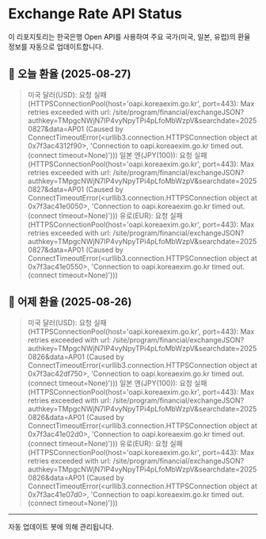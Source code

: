 
# Exchange Rate API Status

이 리포지토리는 한국은행 Open API를 사용하여 주요 국가(미국, 일본, 유럽)의 환율 정보를 자동으로 업데이트합니다.

## 📅 오늘 환율 (2025-08-27)
> 미국 달러(USD): 요청 실패 (HTTPSConnectionPool(host='oapi.koreaexim.go.kr', port=443): Max retries exceeded with url: /site/program/financial/exchangeJSON?authkey=TMpgcNWjN7IP4vyNpyTPi4pLfoMbWzpV&searchdate=20250827&data=AP01 (Caused by ConnectTimeoutError(<urllib3.connection.HTTPSConnection object at 0x7f3ac4312f90>, 'Connection to oapi.koreaexim.go.kr timed out. (connect timeout=None)')))
> 일본 엔(JPY(100)): 요청 실패 (HTTPSConnectionPool(host='oapi.koreaexim.go.kr', port=443): Max retries exceeded with url: /site/program/financial/exchangeJSON?authkey=TMpgcNWjN7IP4vyNpyTPi4pLfoMbWzpV&searchdate=20250827&data=AP01 (Caused by ConnectTimeoutError(<urllib3.connection.HTTPSConnection object at 0x7f3ac41e0050>, 'Connection to oapi.koreaexim.go.kr timed out. (connect timeout=None)')))
> 유로(EUR): 요청 실패 (HTTPSConnectionPool(host='oapi.koreaexim.go.kr', port=443): Max retries exceeded with url: /site/program/financial/exchangeJSON?authkey=TMpgcNWjN7IP4vyNpyTPi4pLfoMbWzpV&searchdate=20250827&data=AP01 (Caused by ConnectTimeoutError(<urllib3.connection.HTTPSConnection object at 0x7f3ac41e0550>, 'Connection to oapi.koreaexim.go.kr timed out. (connect timeout=None)')))

## 📅 어제 환율 (2025-08-26)
> 미국 달러(USD): 요청 실패 (HTTPSConnectionPool(host='oapi.koreaexim.go.kr', port=443): Max retries exceeded with url: /site/program/financial/exchangeJSON?authkey=TMpgcNWjN7IP4vyNpyTPi4pLfoMbWzpV&searchdate=20250826&data=AP01 (Caused by ConnectTimeoutError(<urllib3.connection.HTTPSConnection object at 0x7f3ac42df750>, 'Connection to oapi.koreaexim.go.kr timed out. (connect timeout=None)')))
> 일본 엔(JPY(100)): 요청 실패 (HTTPSConnectionPool(host='oapi.koreaexim.go.kr', port=443): Max retries exceeded with url: /site/program/financial/exchangeJSON?authkey=TMpgcNWjN7IP4vyNpyTPi4pLfoMbWzpV&searchdate=20250826&data=AP01 (Caused by ConnectTimeoutError(<urllib3.connection.HTTPSConnection object at 0x7f3ac41e02d0>, 'Connection to oapi.koreaexim.go.kr timed out. (connect timeout=None)')))
> 유로(EUR): 요청 실패 (HTTPSConnectionPool(host='oapi.koreaexim.go.kr', port=443): Max retries exceeded with url: /site/program/financial/exchangeJSON?authkey=TMpgcNWjN7IP4vyNpyTPi4pLfoMbWzpV&searchdate=20250826&data=AP01 (Caused by ConnectTimeoutError(<urllib3.connection.HTTPSConnection object at 0x7f3ac41e07d0>, 'Connection to oapi.koreaexim.go.kr timed out. (connect timeout=None)')))

---
자동 업데이트 봇에 의해 관리됩니다.
